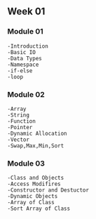 ## Week 01

### Module 01
``` 
-Introduction
-Basic IO
-Data Types
-Namespace
-if-else 
-loop
```
### Module 02
```
-Array
-String
-Function
-Pointer
-Dynamic Allocation
-Vector
-Swap,Max,Min,Sort
```
### Module 03
```
-Class and Objects
-Access Modifires
-Constructor and Destuctor
-Dynamic Objects
-Array of Class
-Sort Array of Class
```